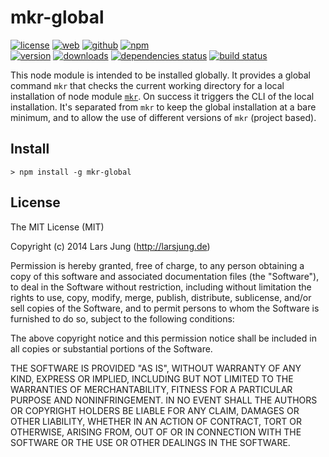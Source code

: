 # mkr-global

[![license][license-img]][github] [![web][web-img]][web] [![github][github-img]][github] [![npm][npm-img]][npm]  
[![version][npm-v-img]][npm] [![downloads][npm-dm-img]][npm] [![dependencies status][david-img]][david] [![build status][travis-img]][travis]

This node module is intended to be installed globally. It provides a global
command `mkr` that checks the current working directory for a local
installation of node module [`mkr`][mkr]. On success it triggers the CLI of
the local installation. It's separated from `mkr` to keep the global
installation at a bare minimum, and to allow the use of different versions of
`mkr` (project based).


## Install

    > npm install -g mkr-global


## License
The MIT License (MIT)

Copyright (c) 2014 Lars Jung (http://larsjung.de)

Permission is hereby granted, free of charge, to any person obtaining a copy
of this software and associated documentation files (the "Software"), to deal
in the Software without restriction, including without limitation the rights
to use, copy, modify, merge, publish, distribute, sublicense, and/or sell
copies of the Software, and to permit persons to whom the Software is
furnished to do so, subject to the following conditions:

The above copyright notice and this permission notice shall be included in
all copies or substantial portions of the Software.

THE SOFTWARE IS PROVIDED "AS IS", WITHOUT WARRANTY OF ANY KIND, EXPRESS OR
IMPLIED, INCLUDING BUT NOT LIMITED TO THE WARRANTIES OF MERCHANTABILITY,
FITNESS FOR A PARTICULAR PURPOSE AND NONINFRINGEMENT. IN NO EVENT SHALL THE
AUTHORS OR COPYRIGHT HOLDERS BE LIABLE FOR ANY CLAIM, DAMAGES OR OTHER
LIABILITY, WHETHER IN AN ACTION OF CONTRACT, TORT OR OTHERWISE, ARISING FROM,
OUT OF OR IN CONNECTION WITH THE SOFTWARE OR THE USE OR OTHER DEALINGS IN
THE SOFTWARE.


[web]: http://larsjung.de/mkr/
[github]: https://github.com/lrsjng/mkr-global
[npm]: https://www.npmjs.org/package/mkr-global
[david]: https://david-dm.org/lrsjng/mkr-global
[travis]: https://travis-ci.org/lrsjng/mkr-global

[license-img]: http://img.shields.io/badge/license-MIT-a0a060.svg?style=flat-square
[web-img]: http://img.shields.io/badge/web-larsjung.de/mkr-a0a060.svg?style=flat-square
[github-img]: http://img.shields.io/badge/GitHub-lrsjng/mkr--global-a0a060.svg?style=flat-square
[npm-img]: http://img.shields.io/badge/npm-mkr--global-a0a060.svg?style=flat-square

[npm-v-img]: http://img.shields.io/npm/v/mkr-global.svg?style=flat-square
[npm-dm-img]: http://img.shields.io/npm/dm/mkr-global.svg?style=flat-square
[david-img]: http://img.shields.io/david/lrsjng/mkr-global.svg?style=flat-square
[travis-img]: http://img.shields.io/travis/lrsjng/mkr-global.svg?style=flat-square

[mkr]: https://github.com/lrsjng/mkr
